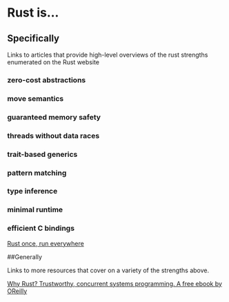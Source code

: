# Rust is...

## Specifically ##

Links to articles that provide high-level overviews of the rust strengths enumerated on the Rust website

### zero-cost abstractions

### move semantics

### guaranteed memory safety

### threads without data races

### trait-based generics

### pattern matching

### type inference

### minimal runtime

### efficient C bindings

[Rust once, run everywhere](http://blog.rust-lang.org/2015/04/24/Rust-Once-Run-Everywhere.html)

##Generally

Links to more resources that cover on a variety of the strengths above.

[Why Rust? Trustworthy, concurrent systems programming. A free ebook by OReilly](http://www.oreilly.com/programming/free/files/why-rust.pdf)
